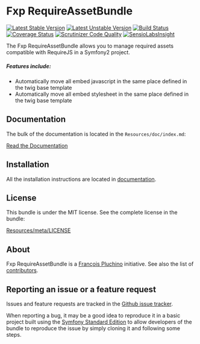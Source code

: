 Fxp RequireAssetBundle
======================

[![Latest Stable Version](https://poser.pugx.org/fxp/require-asset-bundle/v/stable.svg)](https://packagist.org/packages/fxp/require-asset-bundle)
[![Latest Unstable Version](https://poser.pugx.org/fxp/require-asset-bundle/v/unstable.svg)](https://packagist.org/packages/fxp/require-asset-bundle)
[![Build Status](https://travis-ci.org/francoispluchino/FxpRequireAssetBundle.svg)](https://travis-ci.org/francoispluchino/FxpRequireAssetBundle)
[![Coverage Status](https://coveralls.io/repos/francoispluchino/FxpRequireAssetBundle/badge.png)](https://coveralls.io/r/francoispluchino/FxpRequireAssetBundle)
[![Scrutinizer Code Quality](https://scrutinizer-ci.com/g/francoispluchino/FxpRequireAssetBundle/badges/quality-score.png)](https://scrutinizer-ci.com/g/francoispluchino/FxpRequireAssetBundle)
[![SensioLabsInsight](https://insight.sensiolabs.com/projects/6819d453-7c5c-447f-ba5d-58e25409ac2d/mini.png)](https://insight.sensiolabs.com/projects/6819d453-7c5c-447f-ba5d-58e25409ac2d)

The Fxp RequireAssetBundle allows you to manage required assets compatible with RequireJS
in a Symfony2 project.

##### Features include:

- Automatically move all embed javascript in the same place defined in the twig base template
- Automatically move all embed stylesheet in the same place defined in the twig base template

Documentation
-------------

The bulk of the documentation is located in the `Resources/doc/index.md`:

[Read the Documentation](Resources/doc/index.md)

Installation
------------

All the installation instructions are located in [documentation](Resources/doc/index.md).

License
-------

This bundle is under the MIT license. See the complete license in the bundle:

[Resources/meta/LICENSE](Resources/meta/LICENSE)

About
-----

Fxp RequireAssetBundle is a [François Pluchino](https://github.com/francoispluchino) initiative.
See also the list of [contributors](https://github.com/francoispluchino/FxpRequireAssetBundle/contributors).

Reporting an issue or a feature request
---------------------------------------

Issues and feature requests are tracked in the [Github issue tracker](https://github.com/francoispluchino/FxpRequireAssetBundle/issues).

When reporting a bug, it may be a good idea to reproduce it in a basic project
built using the [Symfony Standard Edition](https://github.com/symfony/symfony-standard)
to allow developers of the bundle to reproduce the issue by simply cloning it
and following some steps.
